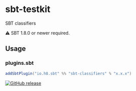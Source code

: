 # sbt-testkit

SBT classifiers

⚠️ SBT 1.8.0 or newer required.

## Usage

### plugins.sbt

```scala
addSbtPlugin("io.h8.sbt" %% "sbt-classifiers" % "x.x.x")
```

[![GitHub release](https://img.shields.io/github/v/release/h8io/sbt-testkit)](https://github.com/h8io/sbt-testkit/releases/latest)

